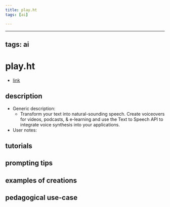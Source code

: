 ```yaml
---
title: play.ht
tags: [ai]

---
```


---
tags: ai 
---


# play.ht


* [link](https://play.ht/?via=ffmedia)

## description
* Generic description: 
    * Transform your text into natural-sounding speech. Create voiceovers for videos, podcasts, & e-learning and use the Text to Speech API to integrate voice synthesis into your applications.
* User notes:

## tutorials

## prompting tips

## examples of creations 

## pedagogical use-case 